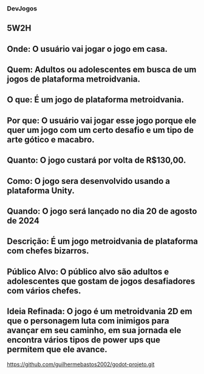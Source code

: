 ### DevJogos

## 5W2H

## Onde: O usuário vai jogar o jogo em casa.
## Quem: Adultos ou adolescentes em busca de um jogos de plataforma metroidvania.
## O que: É um jogo de plataforma metroidvania.
## Por que: O usuário vai jogar esse jogo porque ele quer um jogo com um certo desafio e um tipo de arte gótico e macabro.
## Quanto: O jogo custará por volta de R$130,00.
## Como: O jogo sera desenvolvido usando a plataforma Unity.
## Quando: O jogo será lançado no dia 20 de agosto de 2024

## Descrição: É um jogo metroidvania de plataforma com chefes bizarros.
## Público Alvo: O público alvo são adultos e adolescentes que gostam de jogos desafiadores com vários chefes.
## Ideia Refinada: O jogo é um metroidvania 2D em que o personagem luta com inimigos para avançar em seu caminho, em sua jornada ele encontra vários tipos de power ups que permitem que ele avance.

https://github.com/guilhermebastos2002/godot-projeto.git




